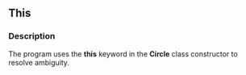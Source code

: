 ## This

### Description

The program uses the <b>this</b> keyword in the <b>Circle</b> class constructor to resolve ambiguity.
